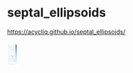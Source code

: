# septal_ellipsoids

https://acycliq.github.io/septal_ellipsoids/

<img src="dashboard/data/heatmap.png" alt="heatmap" style="width:25px;height:60px;"/>
